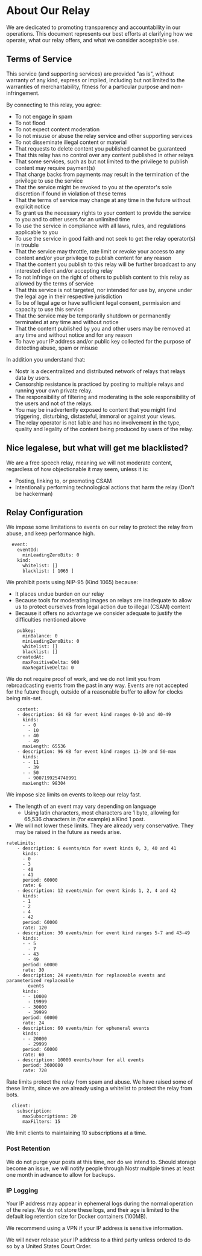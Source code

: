 # About Our Relay
We are dedicated to promoting transparency and accountability in our operations. This document represents our best efforts at clarifying how we operate, what our relay offers, and what we consider acceptable use.
## Terms of Service
This service (and supporting services) are provided "as is", without warranty of any kind, express or implied, including but not limited to the warranties of merchantability, fitness for a particular purpose and non-infringement.

By connecting to this relay, you agree:

- To not engage in spam
- To not flood
- To not expect content moderation
- To not misuse or abuse the relay service and other supporting services
- To not disseminate illegal content or material
- That requests to delete content you published cannot be guaranteed
- That this relay has no control over any content published in other relays
- That some services, such as but not limited to the privilege to publish content may require payment(s)
- That charge backs from payments may result in the termination of the privilege to use the service
- That the service might be revoked to you at the operator's sole discretion if found in violation of these terms
- That the terms of service may change at any time in the future without explicit notice
- To grant us the necessary rights to your content to provide the service to you and to other users for an unlimited time
- To use the service in compliance with all laws, rules, and regulations applicable to you
- To use the service in good faith and not seek to get the relay operator(s) in trouble
- That the service may throttle, rate limit or revoke your access to any content and/or your privilege to publish content for any reason
- That the content you publish to this relay will be further broadcast to any interested client and/or accepting relay
- To not infringe on the right of others to publish content to this relay as allowed by the terms of service
- That this service is not targeted, nor intended for use by, anyone under the legal age in their respective jurisdiction
- To be of legal age or have sufficient legal consent, permission and capacity to use this service
- That the service may be temporarily shutdown or permanently terminated at any time and without notice
- That the content published by you and other users may be removed at any time and without notice and for any reason
- To have your IP address and/or public key collected for the purpose of detecting abuse, spam or misuse
  
In addition you understand that:

- Nostr is a decentralized and distributed network of relays that relays data by users.
- Censorship resistance is practiced by posting to multiple relays and running your own private relay.
- The responsibility of filtering and moderating is the sole responsibility of the users and not of the relays.
- You may be inadvertently exposed to content that you might find triggering, disturbing, distasteful, immoral or against your views.
- The relay operator is not liable and has no involvement in the type, quality and legality of the content being produced by users of the relay.

## Nice legalese, but what will get me blacklisted?
We are a free speech relay, meaning we will not moderate content, regardless of how objectionable it may seem, unless it is:
* Posting, linking to, or promoting CSAM
* Intentionally performing technological actions that harm the relay (Don't be hackerman)

## Relay Configuration

We impose some limitations to events on our relay to protect the relay from abuse, and keep performance high.
```
  event:
    eventId:
      minLeadingZeroBits: 0
    kind:
      whitelist: []
      blacklist: [ 1065 ]
```
We prohibit posts using NIP-95 (Kind 1065) because:
* It places undue burden on our relay
* Because tools for moderating images on relays are inadequate to allow us to protect ourselves from legal action due to illegal (CSAM) content
* Because it offers no advantage we consider adequate to justify the difficulties mentioned above

```
    pubkey:
      minBalance: 0
      minLeadingZeroBits: 0
      whitelist: []
      blacklist: []
    createdAt:
      maxPositiveDelta: 900
      maxNegativeDelta: 0
```
We do not require proof of work, and we do not limit you from rebroadcasting events from the past in any way. Events are not accepted for the future though, outside of a reasonable buffer to allow for clocks being mis-set.

```
    content:
    - description: 64 KB for event kind ranges 0-10 and 40-49
      kinds:
      - - 0
        - 10
      - - 40
        - 49
      maxLength: 65536
    - description: 96 KB for event kind ranges 11-39 and 50-max
      kinds:
      - - 11
        - 39
      - - 50
        - 9007199254740991
      maxLength: 98304
```
We impose size limits on events to keep our relay fast.
* The length of an event may vary depending on language
	* Using latin characters, most characters are 1 byte, allowing for 65,536 characters in (for example) a Kind 1 post.
* We will not lower these limits. They are already very conservative. They may be raised in the future as needs arise.

```
rateLimits:
    - description: 6 events/min for event kinds 0, 3, 40 and 41
      kinds:
      - 0
      - 3
      - 40
      - 41
      period: 60000
      rate: 6
    - description: 12 events/min for event kinds 1, 2, 4 and 42
      kinds:
      - 1
      - 2
      - 4
      - 42
      period: 60000
      rate: 120
    - description: 30 events/min for event kind ranges 5-7 and 43-49
      kinds:
      - - 5
        - 7
      - - 43
        - 49
      period: 60000
      rate: 30
    - description: 24 events/min for replaceable events and parameterized replaceable
        events
      kinds:
      - - 10000
        - 19999
      - - 30000
        - 39999
      period: 60000
      rate: 24
	- description: 60 events/min for ephemeral events
      kinds:
      - - 20000
        - 29999
      period: 60000
      rate: 60
    - description: 10000 events/hour for all events
      period: 3600000
      rate: 720
```
Rate limits protect the relay from spam and abuse. We have raised some of these limits, since we are already using a whitelist to protect the relay from bots.

```
  client:
    subscription:
      maxSubscriptions: 20
      maxFilters: 15
```
We limit clients to maintaining 10 subscriptions at a time.

### Post Retention
We do not purge your posts at this time, nor do we intend to.
Should storage become an issue, we will notify people through Nostr multiple times at least one month in advance to allow for backups.

### IP Logging
Your IP address may appear in ephemeral logs during the normal operation of the relay. We do not store these logs, and their age is limited to the default log retention size for Docker containers (100MB).

We recommend using a VPN if your IP address is sensitive information.

We will never release your IP address to a third party unless ordered to do so by a United States Court Order.
